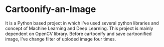 # Cartoonify-an-Image
It is a Python based project in which I've used several python libraries and concept of Machine Learning and Deep Learning. This project is mainly dependent on OpenCV library. 
Before cartoonify and save cartoonified image, I've change filter of uploded image four times. 
